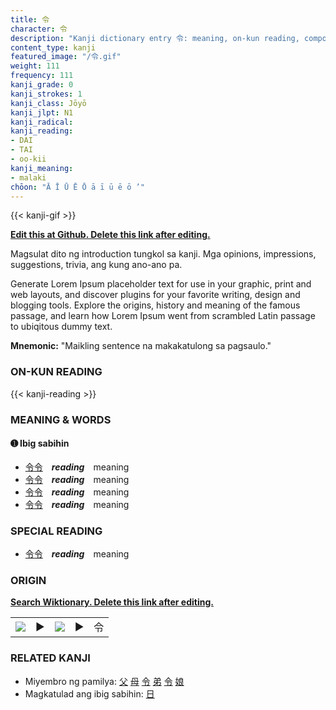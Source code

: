 ```yaml
---
title: 令
character: 令
description: "Kanji dictionary entry 令: meaning, on-kun reading, compounds, origin, related kanji"
content_type: kanji
featured_image: "/令.gif"
weight: 111
frequency: 111
kanji_grade: 0
kanji_strokes: 1
kanji_class: Jōyō
kanji_jlpt: N1
kanji_radical: 
kanji_reading: 
- DAI
- TAI
- oo-kii
kanji_meaning:
- malaki
chōon: "Ā Ī Ū Ē Ō ā ī ū ē ō ’"
---
```

[//]: # (Don't edit the line below. Kanji animated GIF code is automatically generated.)
{{< kanji-gif >}}

[//]: # (Edit below this line.)

**[Edit this at Github. Delete this link after editing.](https://github.com/tim0g/tim/tree/main/content/kanji/令/index.md)**

Magsulat dito ng introduction tungkol sa kanji. Mga opinions, impressions, suggestions, trivia, ang kung ano-ano pa.

Generate Lorem Ipsum placeholder text for use in your graphic, print and web layouts, and discover plugins for your favorite writing, design and blogging tools. Explore the origins, history and meaning of the famous passage, and learn how Lorem Ipsum went from scrambled Latin passage to ubiqitous dummy text.
 
**Mnemonic:** "Maikling sentence na makakatulong sa pagsaulo."

### ON-KUN READING

[//]: # (Don't edit the line below. ON-KUN READING code is automatically generated.)
{{< kanji-reading >}}

### MEANING & WORDS

#### ➊ **Ibig sabihin**
  - [令](../令)[令](../令)　***reading***　meaning
  - [令](../令)[令](../令)　***reading***　meaning
  - [令](../令)[令](../令)　***reading***　meaning
  - [令](../令)[令](../令)　***reading***　meaning

### SPECIAL READING
  - [令](../令)[令](../令)　***reading***　meaning

### ORIGIN

**[Search Wiktionary. Delete this link after editing.](https://wiktionary.org/wiki/令)**
<table class="kanji-table"><tr><td>
<img src="60px-令-bronze.svg.png">
</td><td>▶</td><td>
<img src="60px-令-oracle.svg.png">
</td><td>▶</td>
<td class="kanji-origin">令</td>
</tr></table>

### RELATED KANJI
- Miyembro ng pamilya: [父](../父) [母](../母) [令](../令) [弟](../弟) [令](../令) [娘](../娘)
- Magkatulad ang ibig sabihin: [日](../日)
